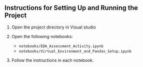 ## Instructions for Setting Up and Running the Project

1. Open the project directory in Visual studio

2. Open the following notebooks:
   - `notebooks/EDA_Assessment_Activity.ipynb`
   - `notebooks/Virtual_Environment_and_Pandas_Setup.ipynb`

3. Follow the instructions in each notebook.